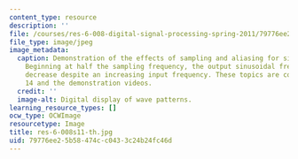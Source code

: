 ```yaml
---
content_type: resource
description: ''
file: /courses/res-6-008-digital-signal-processing-spring-2011/79776ee25b58474cc0433c24b24fc46d_res-6-008s11-th.jpg
file_type: image/jpeg
image_metadata:
  caption: Demonstration of the effects of sampling and aliasing for sinusoidal frequencies.
    Beginning at half the sampling frequency, the output sinusoidal frequency will
    decrease despite an increasing input frequency. These topics are covered in lecture
    14 and the demonstration videos.
  credit: ''
  image-alt: Digital display of wave patterns.
learning_resource_types: []
ocw_type: OCWImage
resourcetype: Image
title: res-6-008s11-th.jpg
uid: 79776ee2-5b58-474c-c043-3c24b24fc46d
---
```

